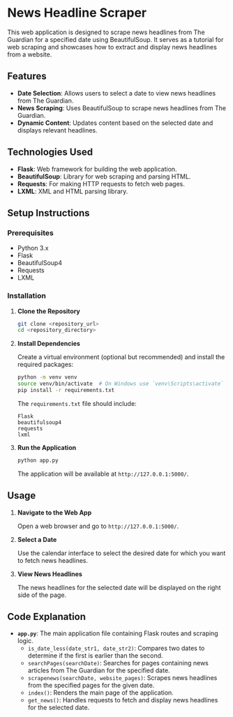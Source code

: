 # News Headline Scraper

This web application is designed to scrape news headlines from The Guardian for a specified date using BeautifulSoup. It serves as a tutorial for web scraping and showcases how to extract and display news headlines from a website.

## Features

- **Date Selection**: Allows users to select a date to view news headlines from The Guardian.
- **News Scraping**: Uses BeautifulSoup to scrape news headlines from The Guardian.
- **Dynamic Content**: Updates content based on the selected date and displays relevant headlines.

## Technologies Used

- **Flask**: Web framework for building the web application.
- **BeautifulSoup**: Library for web scraping and parsing HTML.
- **Requests**: For making HTTP requests to fetch web pages.
- **LXML**: XML and HTML parsing library.

## Setup Instructions

### Prerequisites

- Python 3.x
- Flask
- BeautifulSoup4
- Requests
- LXML

### Installation

1. **Clone the Repository**

   ```bash
   git clone <repository_url>
   cd <repository_directory>
   ```

2. **Install Dependencies**

   Create a virtual environment (optional but recommended) and install the required packages:

   ```bash
   python -m venv venv
   source venv/bin/activate  # On Windows use `venv\Scripts\activate`
   pip install -r requirements.txt
   ```

   The `requirements.txt` file should include:

   ```plaintext
   Flask
   beautifulsoup4
   requests
   lxml
   ```

3. **Run the Application**

   ```bash
   python app.py
   ```

   The application will be available at `http://127.0.0.1:5000/`.

## Usage

1. **Navigate to the Web App**

   Open a web browser and go to `http://127.0.0.1:5000/`.

2. **Select a Date**

   Use the calendar interface to select the desired date for which you want to fetch news headlines.

3. **View News Headlines**

   The news headlines for the selected date will be displayed on the right side of the page.

## Code Explanation

- **`app.py`**: The main application file containing Flask routes and scraping logic.
  - `is_date_less(date_str1, date_str2)`: Compares two dates to determine if the first is earlier than the second.
  - `searchPages(searchDate)`: Searches for pages containing news articles from The Guardian for the specified date.
  - `scrapenews(searchDate, website_pages)`: Scrapes news headlines from the specified pages for the given date.
  - `index()`: Renders the main page of the application.
  - `get_news()`: Handles requests to fetch and display news headlines for the selected date.
